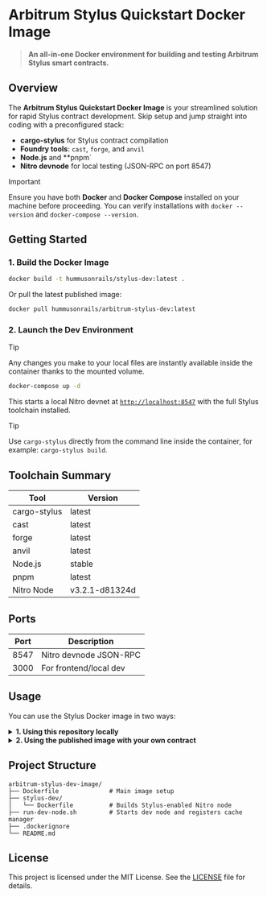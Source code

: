 # Arbitrum Stylus Quickstart Docker Image

> **An all-in-one Docker environment for building and testing Arbitrum Stylus smart contracts.**

## Overview

The **Arbitrum Stylus Quickstart Docker Image** is your streamlined solution for rapid Stylus contract development. Skip setup and jump straight into coding with a preconfigured stack:

- **cargo-stylus** for Stylus contract compilation
- **Foundry tools**: `cast`, `forge`, and `anvil`
- **Node.js** and **pnpm`
- **Nitro devnode** for local testing (JSON-RPC on port 8547)

> [!IMPORTANT]
> Ensure you have both **Docker** and **Docker Compose** installed on your machine before proceeding. You can verify installations with `docker --version` and `docker-compose --version`.

## Getting Started

### 1. Build the Docker Image

```sh
docker build -t hummusonrails/stylus-dev:latest .
```

Or pull the latest published image:

```sh
docker pull hummusonrails/arbitrum-stylus-dev:latest
```

### 2. Launch the Dev Environment

> [!TIP]
> Any changes you make to your local files are instantly available inside the container thanks to the mounted volume.

```sh
docker-compose up -d
```

This starts a local Nitro devnet at [`http://localhost:8547`](http://localhost:8547) with the full Stylus toolchain installed.

> [!TIP]
> Use `cargo-stylus` directly from the command line inside the container, for example: `cargo-stylus build`.

## Toolchain Summary

| Tool           | Version        |
| -------------- | -------------- |
| cargo-stylus   | latest         |
| cast           | latest         |
| forge          | latest         |
| anvil          | latest         |
| Node.js        | stable         |
| pnpm           | latest         |
| Nitro Node     | v3.2.1-d81324d |

## Ports

| Port  | Description                |
|-------|----------------------------|
| 8547  | Nitro devnode JSON-RPC     |
| 3000  | For frontend/local dev     |

## Usage

You can use the Stylus Docker image in two ways:

<details>
<summary><strong>1. Using this repository locally</strong></summary>

1. Place your Stylus contract(s) in the same folder as the provided <code>docker-compose.yml</code>.
2. Start the environment:

    ```sh
    docker-compose up -d
    docker exec -it stylus-dev bash
    ```

3. Your local project directory is mounted at <code>/workspace</code> inside the container. To build your contract:

    ```sh
    cd /workspace  # already the working directory
    cargo-stylus build
    ```
</details>

<details>
<summary><strong>2. Using the published image with your own contract</strong></summary>

1. Copy the example Compose file into your Stylus contract project root:

    [examples/docker-compose.yml](./examples/docker-compose.yml)

2. Edit the image reference if needed (e.g., <code>ghcr.io/yourorg/arbitrum-stylus-dev:latest</code>).
3. Start the environment:

    ```sh
    docker-compose up -d
    docker exec -it stylus-dev bash
    ```

4. Your project directory is mounted into <code>/workspace</code> in the container. Run your Stylus build commands (such as <code>cargo stylus build</code>) from there.

</details>

## Project Structure

```text
arbitrum-stylus-dev-image/
├── Dockerfile              # Main image setup
├── stylus-dev/
│   └── Dockerfile          # Builds Stylus-enabled Nitro node
├── run-dev-node.sh         # Starts dev node and registers cache manager
├── .dockerignore
└── README.md
```

## License

This project is licensed under the MIT License. See the [LICENSE](LICENSE) file for details.
